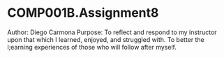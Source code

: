 # COMP001B.Assignment8
Author: Diego Carmona
Purpose: To reflect and respond to my instructor upon that which I learned, enjoyed, and struggled with. To better the l;earning experiences of those who will follow after myself.